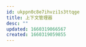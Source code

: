 ```yaml
---
id: ukppn0c8e7ihvzi1s3ttqge
title: 上下文管理器
desc: ""
updated: 1660319066567
created: 1660319059855
---
```

